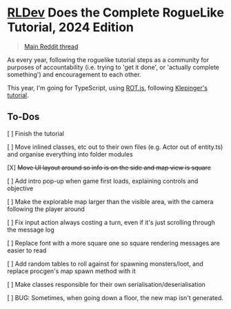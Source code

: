 # [RLDev](https://www.reddit.com/r/roguelikedev/) Does the Complete RogueLike Tutorial, 2024 Edition

> [Main Reddit thread](https://www.reddit.com/r/roguelikedev/comments/1dt8bqm/roguelikedev_does_the_complete_roguelike_tutorial/)

As every year, following the roguelike tutorial steps as a community for purposes of accountability (i.e. trying to 'get it done', or 'actually complete something') and encouragement to each other.

This year, I'm going for TypeScript, using [ROT.js](https://ondras.github.io/rot.js/hp/), following [Klepinger's tutorial](https://klepinger.dev/rotjs-tutorial/).

## To-Dos

[ ] Finish the tutorial

[ ] Move inlined classes, etc out to their own files (e.g. Actor out of entity.ts) and organise everything into folder modules

[X] ~~Move UI layout around so info is on the side and map view is square~~

[ ] Add intro pop-up when game first loads, explaining controls and objective

[ ] Make the explorable map larger than the visible area, with the camera following the player around

[ ] Fix input action always costing a turn, even if it's just scrolling through the message log

[ ] Replace font with a more square one so square rendering messages are easier to read

[ ] Add random tables to roll against for spawning monsters/loot, and replace procgen's map spawn method with it

[ ] Make classes responsible for their own serialisation/deserialisation

[ ] BUG: Sometimes, when going down a floor, the new map isn't generated.
